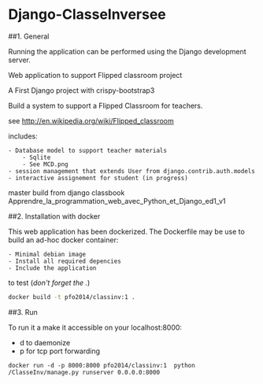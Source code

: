 # Django-ClasseInversee

##1. General

Running the application can be performed using the Django development server.

Web application to support Flipped classroom project

A First Django project with crispy-bootstrap3

Build a system to support a Flipped Classroom for teachers.

see http://en.wikipedia.org/wiki/Flipped_classroom

includes:

    - Database model to support teacher materials
        - Sqlite
        - See MCD.png
    - session management that extends User from django.contrib.auth.models
    - interactive assignement for student (in progress)
    

master build from django classbook Apprendre_la_programmation_web_avec_Python_et_Django_ed1_v1

##2. Installation with docker

This web application has been dockerized. 
The Dockerfile may be use to build an ad-hoc docker container:

    - Minimal debian image
    - Install all required depencies
    - Include the application

to test (*don't forget the .*)

```sh
docker build -t pfo2014/classinv:1 .
```

##3. Run

To run it a make it accessible on your localhost:8000:
 - d to daemonize
 - p for tcp port forwarding

```shell
docker run -d -p 8000:8000 pfo2014/classinv:1  python /ClasseInv/manage.py runserver 0.0.0.0:8000
```


